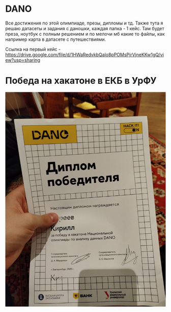 # DANO
Все достижения по этой олимпиаде, презы, дипломы и тд.
Также тута я решаю датасеты и задания с даношки, каждая папка - 1 кейс. Там будет преза, ноутбук с полным решением и по мелочи мб какие то файлы, как например карта в датасете с путешествиями.

Ссылка на первый кейс - https://drive.google.com/file/d/1HWaRedvkbQalo8pPOMsPjrVjneKKw1gQ/view?usp=sharing

# Победа на хакатоне в ЕКБ в УрФУ
![Диплом хакатона УрФУ](images/dano_urfu_diplom.jpg)